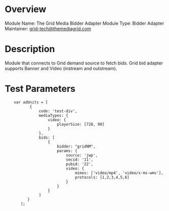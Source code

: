 # Overview

Module Name: The Grid Media Bidder Adapter
Module Type: Bidder Adapter
Maintainer: grid-tech@themediagrid.com

# Description

Module that connects to Grid demand source to fetch bids.
Grid bid adapter supports Banner and Video (instream and outstream).

# Test Parameters
```
    var adUnits = [
           {
               code: 'test-div',
               mediaTypes: { 
                   video: {
                       playerSize: [728, 90]
                   }
               },
               bids: [
                   {
                       bidder: "gridNM",
                       params: {
                           source: 'jwp',
                           secid: '11',
                           pubid: '22',
                           video: {
                               mimes: ['video/mp4', 'video/x-ms-wmv'],
                               protocols: [1,2,3,4,5,6]
                           }
                       }
                   }
               ]
          }
       ];
```
